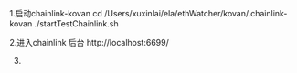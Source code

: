 1.启动chainlink-kovan
cd /Users/xuxinlai/ela/ethWatcher/kovan/.chainlink-kovan
./startTestChainlink.sh

2.进入chainlink 后台
http://localhost:6699/


3.

